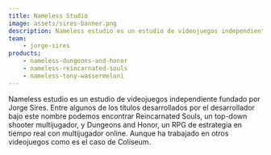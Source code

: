 ```yaml
---
title: Nameless Studio
image: assets/sires-banner.png
description: Nameless estudio es un estudio de videojuegos independiente fundado por Jorge Sires.
team:
    - jorge-sires
products:
    - nameless-dungeons-and-honor
    - nameless-reincarnated-souls
    - nameless-tony-wassermeloni
---
```


Nameless estudio es un estudio de videojuegos independiente fundado por Jorge Sires. Entre algunos de los títulos desarrollados por el desarrollador bajo este nombre podemos encontrar Reincarnated Souls, un top-down shooter multijugador, y Dungeons and Honor, un RPG de estrategia en tiempo real con multijugador online. Aunque ha trabajado en otros videojuegos como es el caso de Coliseum.
